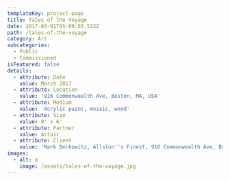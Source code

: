 ```yaml
---
templateKey: project-page
title: Tales of the Voyage
date: 2017-03-01T05:09:55.532Z
path: /tales-of-the-voyage
category: Art
subcategories:
  - Public
  - Commissioned
isFeatured: false
details:
  - attribute: Date
    value: March 2017
  - attribute: Location
    value: '916 Commonwealth Ave, Boston, MA, USA'
  - attribute: Medium
    value: 'Acrylic paint, mosaic, wood'
  - attribute: Size
    value: 9' x 6'
  - attribute: Partner
    value: Artaic
  - attribute: Client
    value: 'Mark Berkowitz, Allston''s Finest, 916 Commonwealth Ave, Boston, MA, USA'
images:
  - alt: a
    image: /assets/tales-of-the-voyage.jpg
---
```


